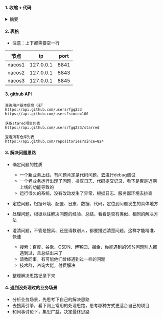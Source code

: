 #### 1. 收缩 + 代码
<details><summary>摘要</summary>
<pre><code>

</code></pre>
</details>

#### 2. 表格
* 注意：上下都需要空一行

| 节点   | ip         | port |
| ------ | ----------| ---- |
| nacos1 | 127.0.0.1 | 8841 |
| nacos2 | 127.0.0.1 | 8843 |
| nacos3 | 127.0.0.1 | 8845 |


#### 3. github  API 
```
查询用户基本信息 GET
https://api.github.com/users/fgq233
https://api.github.com/users?since=100

获取stared项目列表
https://api.github.com/users/fgq233/starred

查看所有仓库列表
https://api.github.com/repositories?since=824
```

#### 3. 解决问题思路
* 确定问题的性质
  * 一个新业务上线，有问题肯定是代码问题，去进行debug调试
  * 一个老业务运行出现了问题，排查日志、代码提交记录，看下是否是近期上线的功能导致的
  * 运行很久的系统，没有改动发生了异常，根据日志、服务器环境去排查


* 定位问题，根据环境、配置、日志、数据、代码，定位到问题发生的具体地方


* 处理问题，根据以往解决问题的经验、总结，看看是否有类似、相同的解决方法


* 澄清问题，不管是搜索、还是请教别人，都要描述清楚问题，这样才能精准、快速
  * 搜索：百度、谷歌、CSDN、博客园、掘金，你能遇到的99%问题别人都遇到过，且总结出来了
  * 请教同事，有可能他们曾经遇到过一样的问题
  * 技术群，咨询大佬，付费解决


* 整理解决思路记录下来


#### 4. 遇到没处理过的业务场景
* 分析业务场景，先思考下自己的解决思路
* 去搜索引擎，看下网上常用的处理思路，思考哪种方式更适合自己的项目
* 和同事讨论下，集思广益，决定最终思路



